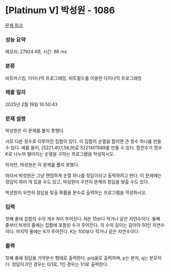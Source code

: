 # [Platinum V] 박성원 - 1086 

[문제 링크](https://www.acmicpc.net/problem/1086) 

### 성능 요약

메모리: 27924 KB, 시간: 88 ms

### 분류

비트마스킹, 다이나믹 프로그래밍, 비트필드를 이용한 다이나믹 프로그래밍

### 제출 일자

2025년 2월 19일 10:50:43

### 문제 설명

<p>박성원은 이 문제를 풀지 못했다.</p>

<p>서로 다른 정수로 이루어진 집합이 있다. 이 집합의 순열을 합치면 큰 정수 하나를 만들 수 있다. 예를 들어, {5221,40,1,58,9}로 5221401589를 만들 수 있다. 합친수가 정수 K로 나누어 떨어지는 순열을 구하는 프로그램을 작성하시오.</p>

<p>하지만, 박성원은 이 문제를 풀지 못했다.</p>

<p>따라서 박성원은 그냥 랜덤하게 순열 하나를 정답이라고 출력하려고 한다. 이 문제에는 정답이 여러 개 있을 수도 있고, 박성원이 우연히 문제의 정답을 맞출 수도 있다.</p>

<p>박성원이 우연히 정답을 맞출 확률을 분수로 출력하는 프로그램을 작성하시오.</p>

### 입력 

 <p>첫째 줄에 집합의 수의 개수 N이 주어진다. N은 15보다 작거나 같은 자연수이다. 둘째 줄부터 N개의 줄에는 집합에 포함된 수가 주어진다. 각 수의 길이는 길어야 50인 자연수이다. 마지막 줄에는 K가 주어진다. K는 100보다 작거나 같은 자연수이다.</p>

### 출력 

 <p>첫째 줄에 정답을 기약분수 형태로 출력한다. p/q꼴로 출력하며, p는 분자, q는 분모이다. 정답이 0인 경우는 0/1로, 1인 경우는 1/1로 출력한다.</p>


